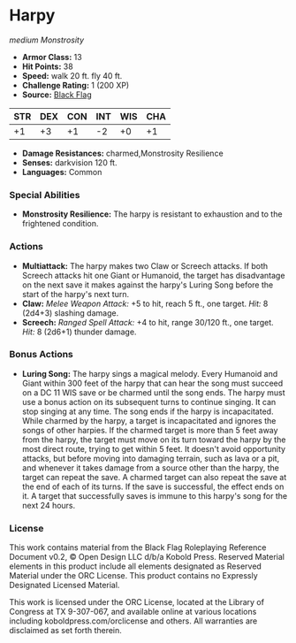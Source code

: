 # Harpy

*medium* *Monstrosity*

- **Armor Class:** 13
- **Hit Points:** 38 
- **Speed:** walk 20 ft. fly 40 ft.
- **Challenge Rating:** 1 (200 XP)
- **Source:** [Black Flag](https://koboldpress.com/kpstore/product/tovrpg-pg-mv/)

| STR | DEX | CON | INT | WIS | CHA |
| --- | --- | --- | --- | --- | --- |
| +1 | +3 | +1 | -2 | +0 | +1 |

- **Damage Resistances:** charmed,Monstrosity Resilience
- **Senses:** darkvision 120 ft.
- **Languages:** Common

### Special Abilities

- **Monstrosity Resilience:** The harpy is resistant to exhaustion and to the frightened condition.

### Actions

- **Multiattack:** The harpy makes two Claw or Screech attacks. If both Screech attacks hit one Giant or Humanoid, the target has disadvantage on the next save it makes against the harpy's Luring Song before the start of the harpy's next turn.
- **Claw:** _Melee Weapon Attack:_ +5 to hit, reach 5 ft., one target. _Hit:_ 8 (2d4+3) slashing damage.
- **Screech:** _Ranged Spell Attack:_ +4 to hit, range 30/120 ft., one target. _Hit:_ 8 (2d6+1) thunder damage.

### Bonus Actions

- **Luring Song:** The harpy sings a magical melody. Every Humanoid and Giant within 300 feet of the harpy that can hear the song must succeed on a DC 11 WIS save or be charmed until the song ends. The harpy must use a bonus action on its subsequent turns to continue singing. It can stop singing at any time. The song ends if the harpy is incapacitated.<br>While charmed by the harpy, a target is incapacitated and ignores the songs of other harpies. If the charmed target is more than 5 feet away from the harpy, the target must move on its turn toward the harpy by the most direct route, trying to get within 5 feet. It doesn't avoid opportunity attacks, but before moving into damaging terrain, such as lava or a pit, and whenever it takes damage from a source other than the harpy, the target can repeat the save. A charmed target can also repeat the save at the end of each of its turns. If the save is successful, the effect ends on it. A target that successfully saves is immune to this harpy's song for the next 24 hours.


### License

This work contains material from the Black Flag Roleplaying Reference Document v0.2, © Open Design LLC d/b/a Kobold Press. Reserved Material elements in this product include all elements designated as Reserved Material under the ORC License. This product contains no Expressly Designated Licensed Material.

This work is licensed under the ORC License, located at the Library of Congress at TX 9-307-067, and available online at various locations including koboldpress.com/orclicense and others. All warranties are disclaimed as set forth therein.
